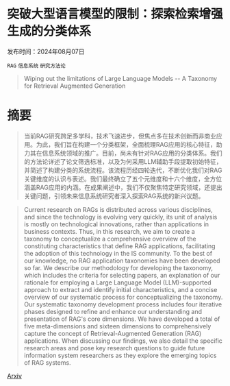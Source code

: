 # 突破大型语言模型的限制：探索检索增强生成的分类体系

发布时间：2024年08月07日

`RAG` `信息系统` `研究方法论`

> Wiping out the limitations of Large Language Models -- A Taxonomy for Retrieval Augmented Generation

# 摘要

> 当前RAG研究跨足多学科，技术飞速进步，但焦点多在技术创新而非商业应用。为此，我们旨在构建一个分类框架，全面梳理RAG应用的核心特征，助力其在信息系统领域的推广。目前，尚未有针对RAG应用的分类体系。我们的方法论详述了论文筛选标准，以及为何采用LLM辅助手段提取初始特征，并简述了构建分类的系统流程。该流程历经四轮迭代，不断优化我们对RAG关键维度的认识与表述。我们最终确立了五个元维度和十六个维度，全方位涵盖RAG应用的内涵。在成果阐述中，我们不仅聚焦特定研究领域，还提出关键问题，引领未来信息系统研究者深入探索RAG系统的新兴议题。

> Current research on RAGs is distributed across various disciplines, and since the technology is evolving very quickly, its unit of analysis is mostly on technological innovations, rather than applications in business contexts. Thus, in this research, we aim to create a taxonomy to conceptualize a comprehensive overview of the constituting characteristics that define RAG applications, facilitating the adoption of this technology in the IS community. To the best of our knowledge, no RAG application taxonomies have been developed so far. We describe our methodology for developing the taxonomy, which includes the criteria for selecting papers, an explanation of our rationale for employing a Large Language Model (LLM)-supported approach to extract and identify initial characteristics, and a concise overview of our systematic process for conceptualizing the taxonomy. Our systematic taxonomy development process includes four iterative phases designed to refine and enhance our understanding and presentation of RAG's core dimensions. We have developed a total of five meta-dimensions and sixteen dimensions to comprehensively capture the concept of Retrieval-Augmented Generation (RAG) applications. When discussing our findings, we also detail the specific research areas and pose key research questions to guide future information system researchers as they explore the emerging topics of RAG systems.

[Arxiv](https://arxiv.org/abs/2408.02854)